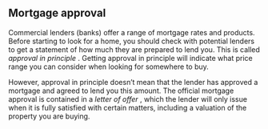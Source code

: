##  Mortgage approval

Commercial lenders (banks) offer a range of mortgage rates and products.
Before starting to look for a home, you should check with potential lenders to
get a statement of how much they are prepared to lend you. This is called
_approval in principle_ . Getting approval in principle will indicate what
price range you can consider when looking for somewhere to buy.

However, approval in principle doesn’t mean that the lender has approved a
mortgage and agreed to lend you this amount. The official mortgage approval is
contained in a _letter of offer_ , which the lender will only issue when it is
fully satisfied with certain matters, including a valuation of the property
you are buying.
